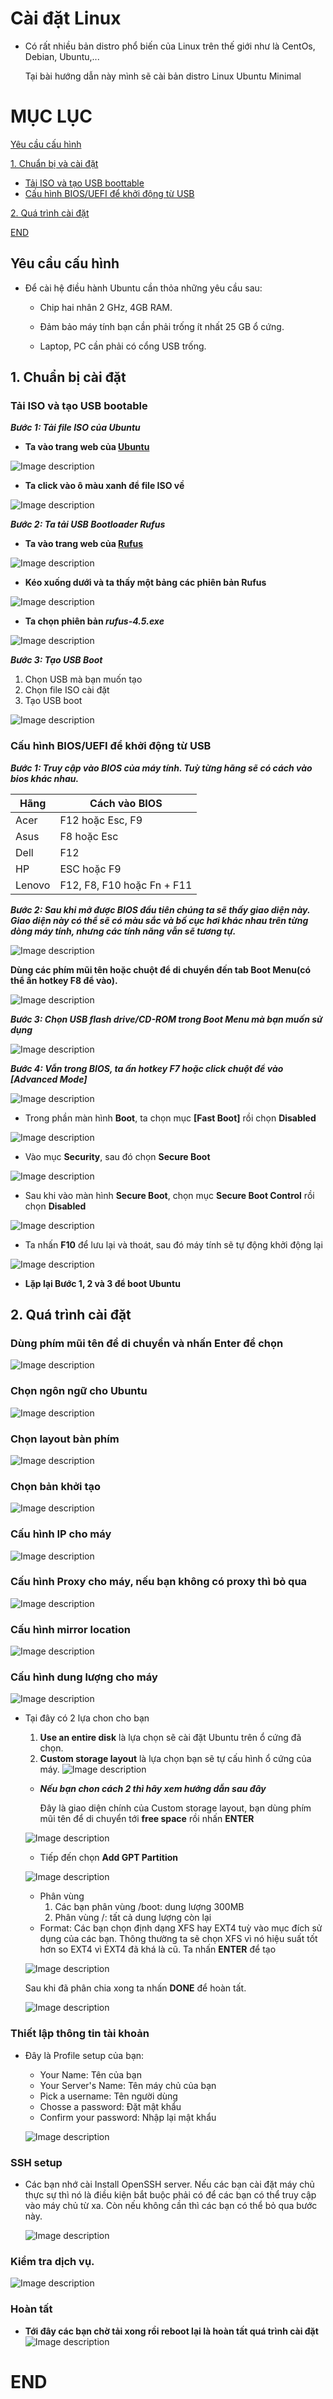 # Cài đặt Linux
  * Có rất nhiều bản distro phổ biến của Linux trên thế giới như là CentOs, Debian, Ubuntu,...
    
    Tại bài hướng dẫn này mình sẽ cài bản distro Linux Ubuntu Minimal
# MỤC LỤC
[Yêu cầu cấu hình](#Y)

[1. Chuẩn bị và cài đặt](#1)
- [Tải ISO và tạo USB boottable](#1.1)
- [Cấu hình BIOS/UEFI để khởi động từ USB](#1.2)

[2. Quá trình cài đặt](#2)

[END](#E)
<a name="Y"></a>
## Yêu cầu cấu hình
* Để cài hệ điều hành Ubuntu cần thỏa những yêu cầu sau:

  - Chip hai nhân 2 GHz, 4GB RAM.

  - Đảm bảo máy tính bạn cần phải trống ít nhất 25 GB ổ cứng.

  - Laptop, PC cần phải có cổng USB trống.
<a name="1"></a>
## 1. Chuẩn bị cài đặt
<a name="1.1"></a>
### Tải ISO và tạo USB bootable

***Bước 1: Tải file ISO của Ubuntu***

* **Ta vào trang web của [Ubuntu](https://ubuntu.com/download/desktop#release-notes)**

![Image description](/img/web%20ubuntu.png)

* **Ta click vào ô màu xanh để file ISO về**

![Image description](/img/web%20ubuntu%20select.png)

***Bước 2: Ta tải USB Bootloader Rufus***

* **Ta vào trang web của [Rufus](https://rufus.ie/en/)**

![Image description](/img/web%20Rusfu.png)

* **Kéo xuống dưới và ta thấy một bảng các phiên bản Rufus**

![Image description](/img/Rufusdown.png)

* **Ta chọn phiên bản *rufus-4.5.exe***

![Image description](/img/Rufusdownselect.png)

***Bước 3: Tạo USB Boot***
  1. Chọn USB mà bạn muốn tạo
  2. Chọn file ISO cài đặt
  3. Tạo USB boot 

![Image description](/img/StepRufus.png)

<a name="1.2"></a>
### Cấu hình BIOS/UEFI để khởi động từ USB
***Bước 1: Truy cập vào BIOS của máy tính. Tuỳ từng hãng sẽ có cách vào bios khác nhau.***

| Hãng          | Cách vào BIOS               |
| --------------| --------------------------- |
| Acer          | F12 hoặc Esc, F9            |
| Asus          | F8 hoặc Esc                 |
| Dell          | F12                         |
| HP            | ESC hoặc F9                 |
| Lenovo        | F12, F8, F10 hoặc Fn + F11  |


***Bước 2: Sau khi mở được BIOS đầu tiên chúng ta sẽ thấy giao diện này. Giao diện này có thể sẽ có màu sắc và bố cục hơi khác nhau trên từng dòng máy tính, nhưng các tính năng vẫn sẽ tương tự.***

![Image description](/img/biosmenu.png)

**Dùng các phím mũi tên hoặc chuột để di chuyển đến tab Boot Menu(có thể ấn hotkey F8 để vào).**

![Image description](/img/bootmenuselect.png)

***Bước 3: Chọn USB flash drive/CD-ROM trong Boot Menu mà bạn muốn sử dụng***

![Image description](/img/USBdrive.png)

***Bước 4: Vẫn trong BIOS, ta ấn hotkey F7 hoặc click chuột để vào [Advanced Mode]***

![Image description](/img/F7.png)

* Trong phần màn hình **Boot**, ta chọn mục **[Fast Boot]** rồi chọn **Disabled**

![Image description](/img/bootstep.png)

* Vào mục **Security**, sau đó chọn **Secure Boot**

![Image description](/img/Security.png)

* Sau khi vào màn hình **Secure Boot**, chọn mục **Secure Boot Control** rồi chọn **Disabled**

![Image description](/img/SecureBoostDis.png)

* Ta nhấn **F10** để lưu lại và thoát, sau đó máy tính sẽ tự động khởi động lại

![Image description](/img/Save&Exit.png)

* **Lặp lại Bước 1, 2 và 3 để boot Ubuntu**
<a name="2"></a>
## 2. Quá trình cài đặt

### Dùng phím mũi tên để di chuyển và nhấn Enter để chọn

![Image description](/img/UbuntuGNU.png)

### Chọn ngôn ngữ cho Ubuntu

![Image description](/img/SelectLang.png)

### Chọn layout bàn phím

![Image description](/img/LayoutKey.png)

### Chọn bản khởi tạo

![Image description](/img/Typeinstall.png)

### Cấu hình IP cho máy

![Image description](/img/IPConfig.png)

### Cấu hình Proxy cho máy, nếu bạn không có proxy thì bỏ qua

![Image description](/img/ProxyConfig.png)

### Cấu hình mirror location

![Image description](/img/MirrorLocation.png)

### Cấu hình dung lượng cho máy

![Image description](/img/StorageCon.png)

* Tại đây có 2 lựa chon cho bạn
    1. **Use an entire disk** là lựa chọn sẽ cài đặt Ubuntu trên ổ cứng đã chọn.
    2. **Custom storage layout** là lựa chọn bạn sẽ tự cấu hình ổ cứng của máy.
    ![Image description](/img/StorageOpt.png)
    
    * ***Nếu bạn chon cách 2 thì hãy xem hướng dẫn sau đây***

        Đây là giao diện chính của Custom storage layout, bạn dùng phím mũi tên để di chuyển tới **free space** rồi nhấn **ENTER**
    
    ![Image description](/img/mainstoragescreen.png)

    * Tiếp đến chọn **Add GPT Partition**

    ![Image description](/img/GPTPa.png)
    * Phân vùng
      1. Các bạn phân vùng /boot: dung lượng 300MB
      2. Phân vùng /: tất cả dung lượng còn lại
    * Format: Các bạn chọn định dạng XFS hay EXT4 tuỳ vào mục đích sử dụng của các bạn. Thông thường ta sẽ chọn XFS vì nó hiệu suất tốt hơn so EXT4 vì EXT4 đã khá là cũ.
    Ta nhấn **ENTER** để tạo

    ![Image description](/img/MountFormat.png)
    
    Sau khi đã phân chia xong ta nhấn **DONE** để hoàn tất.

    ![Image description](/img/PaDone.png)

### Thiết lập thông tin tài khoản
* Đây là Profile setup của bạn:
    * Your Name: Tên của bạn
    * Your Server's Name: Tên máy chủ của bạn
    * Pick a username: Tên người dùng
    * Chosse a password: Đặt mật khẩu
    * Confirm your password: Nhập lại mật khẩu
    
    ![Image description](/img/Account.png)

### SSH setup
* Các bạn nhớ cài Install OpenSSH server. Nếu các bạn cài đặt máy chủ thực sự thì nó là điều kiện bắt buộc phải có để các bạn có thể truy cập vào máy chủ từ xa. Còn nếu không cần thì các bạn có thể bỏ qua bước này.
    
    ![Image description](/img/OpenSSH.png)

### Kiểm tra dịch vụ.

![Image description](/img/Featured.png)

### Hoàn tất
* **Tới đây các bạn chờ tải xong rồi reboot lại là hoàn tất quá trình cài đặt**
![Image description](/img/Done.png)

<a name="Y"></a>
# END